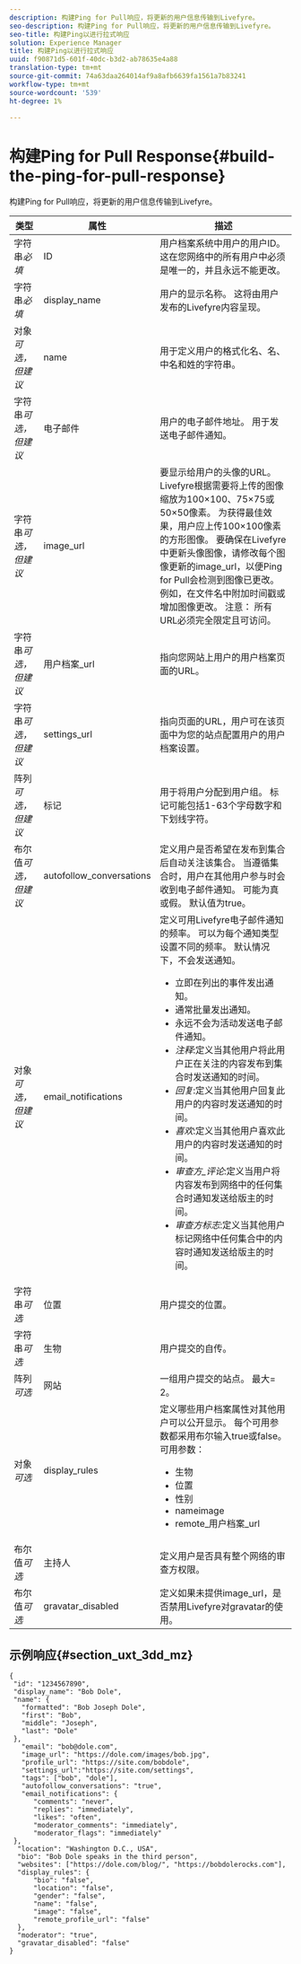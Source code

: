 ```yaml
---
description: 构建Ping for Pull响应，将更新的用户信息传输到Livefyre。
seo-description: 构建Ping for Pull响应，将更新的用户信息传输到Livefyre。
seo-title: 构建Ping以进行拉式响应
solution: Experience Manager
title: 构建Ping以进行拉式响应
uuid: f90871d5-601f-40dc-b3d2-ab78635e4a88
translation-type: tm+mt
source-git-commit: 74a63daa264014af9a8afb6639fa1561a7b83241
workflow-type: tm+mt
source-wordcount: '539'
ht-degree: 1%

---
```



# 构建Ping for Pull Response{#build-the-ping-for-pull-response}

构建Ping for Pull响应，将更新的用户信息传输到Livefyre。

| 类型 | 属性 | 描述 |
|--- |--- |--- |
| 字符串&#x200B;*必填* | ID | 用户档案系统中用户的用户ID。 这在您网络中的所有用户中必须是唯一的，并且永远不能更改。 |
| 字符串&#x200B;*必填* | display_name | 用户的显示名称。 这将由用户发布的Livefyre内容呈现。 |
| 对象&#x200B;*可选，但建议* | name | 用于定义用户的格式化名、名、中名和姓的字符串。 |
| 字符串&#x200B;*可选，但建议* | 电子邮件 | 用户的电子邮件地址。 用于发送电子邮件通知。 |
| 字符串&#x200B;*可选，但建议* | image_url | 要显示给用户的头像的URL。 Livefyre根据需要将上传的图像缩放为100×100、75×75或50×50像素。 为获得最佳效果，用户应上传100×100像素的方形图像。 要确保在Livefyre中更新头像图像，请修改每个图像更新的image_url，以便Ping for Pull会检测到图像已更改。 例如，在文件名中附加时间戳或增加图像更改。 注意： 所有URL必须完全限定且可访问。 |
| 字符串&#x200B;*可选，但建议* | 用户档案_url | 指向您网站上用户的用户档案页面的URL。 |
| 字符串&#x200B;*可选，但建议* | settings_url | 指向页面的URL，用户可在该页面中为您的站点配置用户的用户档案设置。 |
| 阵列&#x200B;*可选，但建议* | 标记 | 用于将用户分配到用户组。 标记可能包括1-63个字母数字和下划线字符。 |
| 布尔值&#x200B;*可选，但建议* | autofollow_conversations | 定义用户是否希望在发布到集合后自动关注该集合。 当遵循集合时，用户在其他用户参与时会收到电子邮件通知。 可能为真或假。 默认值为true。 |
| 对象&#x200B;*可选，但建议* | email_notifications | 定义可用Livefyre电子邮件通知的频率。 可以为每个通知类型设置不同的频率。 默认情况下，不会发送通知。<br><ul><li> 立即在列出的事件发出通知。 </li><li>通常批量发出通知。 </li><li> 永远不会为活动发送电子邮件通知。 </li><li>*注释*:定义当其他用户将此用户正在关注的内容发布到集合时发送通知的时间。 </li><li>*回复*:定义当其他用户回复此用户的内容时发送通知的时间。</li><li>*喜欢*:定义当其他用户喜欢此用户的内容时发送通知的时间。</li><li>*审查方_评论*:定义当用户将内容发布到网络中的任何集合时通知发送给版主的时间。</li><li>*审查方标志*:定义当其他用户标记网络中任何集合中的内容时通知发送给版主的时间。</li></ul> |
| 字符串&#x200B;*可选* | 位置 | 用户提交的位置。 |
| 字符串&#x200B;*可选* | 生物 | 用户提交的自传。 |
| 阵列&#x200B;*可选* | 网站 | 一组用户提交的站点。 最大= 2。 |
| 对象&#x200B;*可选* | display_rules | 定义哪些用户档案属性对其他用户可以公开显示。 每个可用参数都采用布尔输入true或false。 可用参数： <br><ul><li>生物 </li><li> 位置</li><li>  性别 </li><li>nameimage </li><li> remote_用户档案_url</li></ul> |
| 布尔值&#x200B;*可选* | 主持人 | 定义用户是否具有整个网络的审查方权限。 |
| 布尔值&#x200B;*可选* | gravatar_disabled | 定义如果未提供image_url，是否禁用Livefyre对gravatar的使用。 |

## 示例响应{#section_uxt_3dd_mz}

```
{
 "id": "1234567890",
 "display_name": "Bob Dole",
 "name": {
   "formatted": "Bob Joseph Dole",
   "first": "Bob",
   "middle": "Joseph",
   "last": "Dole"
 },
   "email": "bob@dole.com",
   "image_url": "https://dole.com/images/bob.jpg",
   "profile_url": "https://site.com/bobdole",
   "settings_url":"https://site.com/settings",
   "tags": ["bob", "dole"],
   "autofollow_conversations": "true",
   "email_notifications": {
      "comments": "never",
      "replies": "immediately",
      "likes": "often",
      "moderator_comments": "immediately",
      "moderator_flags": "immediately" 
 },
  "location": "Washington D.C., USA",
  "bio": "Bob Dole speaks in the third person",
  "websites": ["https://dole.com/blog/", "https://bobdolerocks.com"],
  "display_rules": {
      "bio": "false",
      "location": "false",
      "gender": "false",
      "name": "false",
      "image": "false",
      "remote_profile_url": "false"
  },
  "moderator": "true",
  "gravatar_disabled": "false"
}
```
